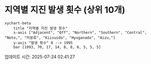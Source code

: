 # 지역별 지진 발생 횟수 (상위 10개)

```mermaid
xychart-beta
    title "지역별 지진 발생 횟수"
    x-axis ["Adjacent", "Off", "Northern", "Southern", "Central", "Noto,", "미분류", "Kiisuido", "Hyuganada", "Aizu,"]
    y-axis "발생 횟수" 0 --> 1995
    bar [1993, 70, 17, 14, 8, 8, 6, 5, 5, 5]
```

업데이트 시간: 2025-07-24 02:41:27
